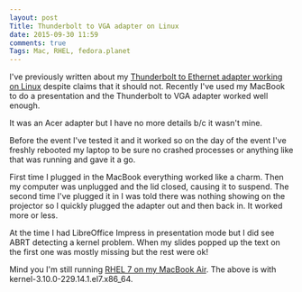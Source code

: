 ```yaml
---
layout: post
Title: Thunderbolt to VGA adapter on Linux
date: 2015-09-30 11:59
comments: true
Tags: Mac, RHEL, fedora.planet
---
```


I've previously written about my
[Thunderbolt to Ethernet adapter working on Linux](blog/2015/05/04/thunderbolt-to-ethernet-adapter-on-linux/)
despite claims that it should not. Recently I've used my MacBook to do a presentation
and the Thunderbolt to VGA adapter worked well enough.

It was an Acer adapter but I have no more details b/c it wasn't mine.

Before the event I've tested it and it worked so on the day of the event I've
freshly rebooted my laptop to be sure no crashed processes or anything like that
was running and gave it a go.

First time I plugged in the MacBook everything worked like a charm. Then my computer was
unplugged and the lid closed, causing it to suspend. The second time I've plugged it in
I was told there was nothing showing on the projector so I quickly plugged the adapter out
and then back in. It worked more or less.

At the time I had LibreOffice Impress in presentation
mode but I did see ABRT detecting a kernel problem. When my slides popped up the text
on the first one was mostly missing but the rest were ok!

Mind you I'm still running [RHEL 7 on my MacBook Air](/blog/categories/mac/). The above is
with kernel-3.10.0-229.14.1.el7.x86_64.
